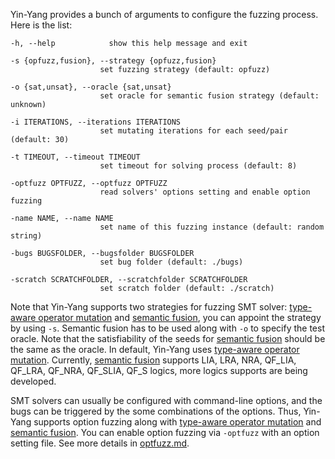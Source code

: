 Yin-Yang provides a bunch of arguments to configure the fuzzing process. Here is the list:

```
-h, --help            show this help message and exit

-s {opfuzz,fusion}, --strategy {opfuzz,fusion}
                    set fuzzing strategy (default: opfuzz)

-o {sat,unsat}, --oracle {sat,unsat}
                    set oracle for semantic fusion strategy (default: unknown)

-i ITERATIONS, --iterations ITERATIONS
                    set mutating iterations for each seed/pair (default: 30)

-t TIMEOUT, --timeout TIMEOUT
                    set timeout for solving process (default: 8)

-optfuzz OPTFUZZ, --optfuzz OPTFUZZ
                    read solvers' options setting and enable option fuzzing

-name NAME, --name NAME
                    set name of this fuzzing instance (default: random string)

-bugs BUGSFOLDER, --bugsfolder BUGSFOLDER
                    set bug folder (default: ./bugs)

-scratch SCRATCHFOLDER, --scratchfolder SCRATCHFOLDER
                    set scratch folder (default: ./scratch)
```

Note that Yin-Yang supports two strategies for fuzzing SMT solver: [type-aware operator mutation](http://arxiv.org/pdf/2004.08799) and [semantic fusion](https://dl.acm.org/doi/pdf/10.1145/3385412.3385985), you can appoint the strategy by using `-s`. Semantic fusion has to be used along with `-o` to specify the test oracle. Note that the satisfiability of the seeds for [semantic fusion](https://dl.acm.org/doi/pdf/10.1145/3385412.3385985) should be the same as the oracle. In default, Yin-Yang uses [type-aware operator mutation](http://arxiv.org/pdf/2004.08799). Currently, [semantic fusion](https://dl.acm.org/doi/pdf/10.1145/3385412.3385985) supports LIA, LRA, NRA, QF_LIA, QF_LRA, QF_NRA, QF_SLIA, QF_S logics, more logics supports are being developed.


SMT solvers can usually be configured with command-line options, and the bugs can be triggered by the some combinations of the options. Thus, Yin-Yang supports option fuzzing along with [type-aware operator mutation](http://arxiv.org/pdf/2004.08799) and [semantic fusion](https://dl.acm.org/doi/pdf/10.1145/3385412.3385985). You can enable option fuzzing via `-optfuzz` with an option setting file. See more details in [optfuzz.md](./optfuzz.md). 